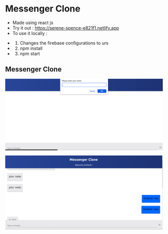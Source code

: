 # Messenger Clone
- Made using react js
- Try it out : https://serene-spence-e821f1.netlify.app
- To use it locally : 
* 1. Changes the firebase configurations to urs
* 2. npm install
* 3. npm start

## Messenger Clone 
![clone images](/messenger-clone-1.png)

![clone images](/messenger-clone.png)


